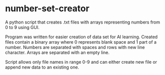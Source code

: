 # number-set-creator
A python script that creates .txt files with arrays representing numbers from 0 to 9 using GUI.

Program was written for easier creation of data set for AI learning. Created files contain a binary array where 0 represents blank space and 1 part of a number.
Numbers are separated with spaces and rows with new line character. Arrays are separated with an empty line.

Script allows only file names in range 0-9 and can either create new file or append new data to an existing one.

